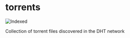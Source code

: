 torrents 
========
![Indexed](https://img.shields.io/badge/indexed-214049-blue)

Collection of torrent files discovered in the DHT network
